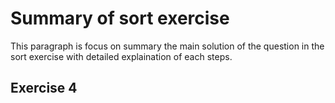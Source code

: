 # Summary of sort exercise
This paragraph is focus on summary the main solution of the question in the sort exercise with detailed explaination of each steps.

## Exercise 4 
